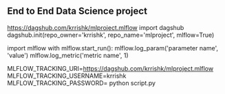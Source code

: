 ## End to End Data Science project

https://dagshub.com/krrishk/mlproject.mlflow
import dagshub
dagshub.init(repo_owner='krrishk', repo_name='mlproject', mlflow=True)

import mlflow
with mlflow.start_run():
  mlflow.log_param('parameter name', 'value')
  mlflow.log_metric('metric name', 1)

  MLFLOW_TRACKING_URI=https://dagshub.com/krrishk/mlproject.mlflow
  MLFLOW_TRACKING_USERNAME=krrishk
  MLFLOW_TRACKING_PASSWORD=
  python script.py
